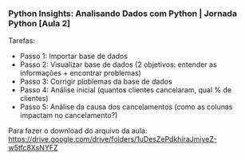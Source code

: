### Python Insights: Analisando Dados com Python | Jornada Python [Aula 2]

Tarefas:
- Passo 1: Importar base de dados
- Passo 2: Visualizar base de dados (2 objetivos: entender as informações + encontrar problemas)
- Passo 3: Corrigir ploblemas da base de dados
- Passo 4: Análise inicial (quantos clientes cancelaram, qual % de clientes)
- Passo 5: Análise da causa dos cancelamentos (como as colunas impactam no cancelamento?)

Para fazer o download do arquivo da aula: 
https://drive.google.com/drive/folders/1uDesZePdkhiraJmiyeZ-w5tfc8XsNYFZ